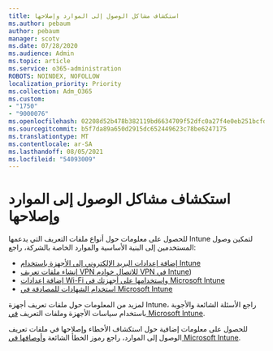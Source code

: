 ```yaml
---
title: استكشاف مشاكل الوصول إلى الموارد وإصلاحها
ms.author: pebaum
author: pebaum
manager: scotv
ms.date: 07/28/2020
ms.audience: Admin
ms.topic: article
ms.service: o365-administration
ROBOTS: NOINDEX, NOFOLLOW
localization_priority: Priority
ms.collection: Adm_O365
ms.custom:
- "1750"
- "9000076"
ms.openlocfilehash: 02208d52b478b382119bd6634709f52dfc0a27f4e0eb251bcfdb4d96d47dac82
ms.sourcegitcommit: b5f7da89a650d2915dc652449623c78be6247175
ms.translationtype: MT
ms.contentlocale: ar-SA
ms.lasthandoff: 08/05/2021
ms.locfileid: "54093009"
---
```

# <a name="troubleshoot-resource-access-issues"></a>استكشاف مشاكل الوصول إلى الموارد وإصلاحها

للحصول على معلومات حول أنواع ملفات التعريف التي يدعمها Intune لتمكين وصول المستخدمين إلى البنية الأساسية والموارد الخاصة بالشركة، راجع:

- [إضافة إعدادات البريد الإلكتروني إلى الأجهزة باستخدام Intune](https://docs.microsoft.com/intune/email-settings-configure)
- [إنشاء ملفات تعريف VPN للاتصال خوادم VPN في Intune](https://docs.microsoft.com/intune/vpn-settings-configure))
- [إضافة إعدادات Wi-Fi واستخدامها على أجهزتك في Microsoft Intune](https://docs.microsoft.com/intune/wi-fi-settings-configure)
- [استخدام الشهادات للمصادقة في Microsoft Intune](https://docs.microsoft.com/intune/certificates-configure)

لمزيد من المعلومات حول ملفات تعريف أجهزة Intune، راجع الأسئلة الشائعة والأجوبة باستخدام سياسات الأجهزة وملفات التعريف [في Microsoft Intune](https://docs.microsoft.com/intune/device-profile-troubleshoot).

للحصول على معلومات إضافية حول استكشاف الأخطاء وإصلاحها في ملفات تعريف الوصول إلى الموارد، راجع رموز الخطأ الشائعة [وأوصافها في Microsoft Intune](https://docs.microsoft.com/intune/troubleshoot-company-resource-access-problems).